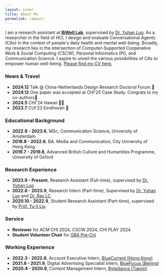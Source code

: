 ```yaml
---
layout: inner
title: About Me
permalink: /about/
---
```

 
I am a research assistant at [**BiWell Lab**](https://yuhanlolo.github.io/me/lab.html), supervised by [Dr. Yuhan Luo](https://yuhanlolo.github.io/me/). As a researcher in the field of HCI, I design and evaluate Conversational Agents (CAs) in the context of people's daily health and mental well-being. Broadly, my research lies in the intersection of Computer-Supported Cooperative Work & Social Computing (CSCW), Personal Informatics (PI), and Communication Science. I aspire to unveil the various possibilities of CAs to empower human well-being.
[Please find my CV here.](img/Resume-0312.pdf) 

### News & Travel
+ **2024.12** Talk @ China-Netherlands Design Research Doctoral Forum 🙌
+ **2024.12** One paper was accepted at CHI'25 Case Study. Congrats to my co-authors🥳
+ **2024.5** CHI'24 Hawaii 🏄‍♀️ 
+ **2023.7** CUI'23 Eindhoven 🌷

### Educational Background
+ **2022.8 - 2023.6**, MSc. Communication Science, University of Amsterdam
+ **2018.8 - 2022.6**, BA. Media and Communication, City University of Hong Kong
+ **2019.7 - 2019.8**, Advanced British Culture and Humanities Programme, University of Oxford
 
### Research Experience
+ **2023.9 - Present**, Research Assistant (Full-time), supervised by [Dr. Yuhan Luo](https://yuhanlolo.github.io/me/)
+ **2022.6 - 2023.9**, Research Intern (Part-time), Supervised by [Dr. Yuhan Luo](https://yuhanlolo.github.io/me/) and [Dr. Ray LC](https://www.scm.cityu.edu.hk/people/ray-lc)
+ **2020.10 - 2022.9**, Student Research Assistant (Part-time), supervised by [Prof. Yu-li Liu](https://scholars.cityu.edu.hk/en/persons/yuli-liu(cb5a972e-b906-4c9a-8966-2d04034e50f0).html)

### Service
+ **Reviewer** for ACM CHI 2024, CSCW 2024, CHI PLAY 2024
+ **Student Volunteer Chair** for [GBA Pre-Chi](https://gbahci.com/prechi/)

### Working Experience
+ **2022.3 - 2022.6**, Account Executive Intern, [BlueCurrent (Hong Kong)](https://bluecurrentgroup.com.hk/)
+ **2021.6 - 2021.9**, Digital Advertising Specialist Intern, [BlueFocus (Beijing)](https://en.bluefocus.com/)
+ **2020.4 - 2020.8**, Content Management Intern, [Bytedance (Tianjin)](https://www.bytedance.com/en/)
